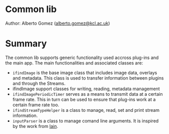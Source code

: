 # Common lib
Author: Alberto Gomez (alberto.gomez@kcl.ac.uk)

# Summary

The common lib supports generic functionality used accross plug-ins and the main app. The main functionalities and associated classes are:

* `ifindImage` is the base image class that includes image data, overlays and metadata. This class is used to transfer information between plugins and through the Streams.
* ifindImage support classes for writing, reading, metadata management
* `ifindImagePeriodicTimer` serves as a means to transmit data at a certain frame rate. This in turn can be used to ensure that plug-ins work at a certain frame rate too.
* `ifindStreamTypeHelper` is a class to manage, read, set and print stream information.
* `inputParser` is a class to manage comand line arguments. It is inspired by the work from [Iain](https://stackoverflow.com/questions/865668/parsing-command-line-arguments-in-c).


